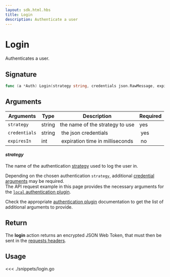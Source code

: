 ```yaml
---
layout: sdk.html.hbs
title: Login
description: Authenticate a user
---
```


# Login

Authenticates a user.

## Signature

```go
func (a *Auth) Login(strategy string, credentials json.RawMessage, expiresIn *int) (string, error)
```

## Arguments

| Arguments     | Type   | Description                      | Required |
| ------------- | ------ | -------------------------------- | -------- |
| `strategy`    | string | the name of the strategy to use  | yes      |
| `credentials` | string |  the json credentials            |  yes     |
| `expiresIn`   | int    |  expiration time in milliseconds |  no      |

#### **_strategy_**

The name of the authentication [strategy](/core/1/guide/guides/kuzzle-depth/authentication/#authentication) used to log the user in.

Depending on the chosen authentication `strategy`, additional [credential arguments](/core/1/guide/guides/kuzzle-depth/authentication/#authentication) may be required.  
The API request example in this page provides the necessary arguments for the [`local` authentication plugin](https://github.com/kuzzleio/kuzzle-plugin-auth-passport-local).

Check the appropriate [authentication plugin](/plugins/1/essentials/strategies/) documentation to get the list of additional arguments to provide.

## Return

The **login** action returns an encrypted JSON Web Token, that must then be sent in the [requests headers](/core/1/api/essentials/query-syntax/).

## Usage

<<< ./snippets/login.go

